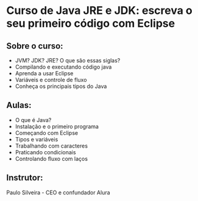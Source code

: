 # Curso de Java JRE e JDK: escreva o seu primeiro código com Eclipse

## Sobre o curso:
- JVM? JDK? JRE? O que são essas siglas?
- Compilando e executando código java
- Aprenda a usar Eclipse
- Variáveis e controle de fluxo
- Conheça os principais tipos do Java

## Aulas:
- O que é Java?
- Instalação e o primeiro programa
- Começando com Eclipse
- Tipos e variáveis
- Trabalhando com caracteres
- Praticando condicionais
- Controlando fluxo com laços

## Instrutor:
Paulo Silveira - CEO e confundador Alura
